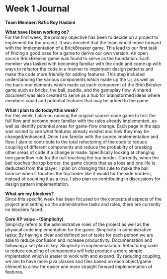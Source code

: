 # Week 1 Journal
<b>Team Member: Rafic Roy Hasbini</b> 
<br>

<b>What have I been working on?</b> 
<br>
For the first week, the primary objective has been to decide on a project to implement for the project. It was decided that the team would move forward with the implementation of a BrickBreaker game. This lead to our first task of finding a good base for a game to derive our own version. An open source BrickBreaker game was found to serve as the foundation. Each member was tasked with becoming familiar with the code and come up with ways to refactor the code in a manner to implement design patterns and make the code more friendly for adding features. This step included understanding the various components which made up the UI, as well as the back-end elements which made up each component of the BrickBreaker game such as bricks, the ball, paddle, and the gameplay flow. A shared document was also created to serve as a hub for brainstormed ideas where members could add potential features that may be added to the game. 

<b>What I plan to do today/this week?</b>
<br>
For this week, I plan on running the original source-code game to test the full flow and become more familiar with the rules already implemented, as well as identify potential areas for game-flow change. Each page in the app was visited to see what features already existed and how they may be changed/enhanced. Once I am familar with the source implementation and flow, I plan to contribute to the total refactoring of the code to reduce coupling of different components and reduce the probabilty of breaking other areas of code if a change is made. Specifically looking at changing one gameflow rule for the ball touching the top border. Currently, when the ball touches the top border, the game counts that as a loss and one life is deducted from the player. I plan on changing this rule to make the ball bounce when it touches the top boder like it would for the side borders, instead of counting it as a loss. I also plan on contributing in discussions for design pattern implementation.

<b>What are my blockers?</b>
<br>
Since this specific week has been focused on the conceptual aspects of the project and setting up the administrative tasks and roles, there are currently no blockers faced.

<b>Core XP value - (Simplicity)</b>
<br>
Simplicty refers to the administrative roles of the project as well as the physical code implementation for the game.
Simplicity in administrative tasks:
  By having a clear and defined set of tasks for each person we are able to reduce confusion and increase productivity. 
  Documentation and following a set plan is key.
Simplicity in implemenatation:
  Refactoring code to reduce coupling of components will help produce a more simple implentation which is easier to work with and expand.
  By reducing coupling, we aim to have more java classes and files based on each object/game element to allow for easier and more straight forward implementation of features.

